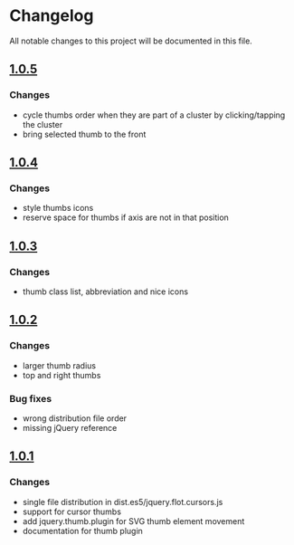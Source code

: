 # Changelog
All notable changes to this project will be documented in this file.

## [1.0.5]

### Changes ###
- cycle thumbs order when they are part of a cluster by clicking/tapping the cluster
- bring selected thumb to the front

## [1.0.4]

### Changes ###
- style thumbs icons
- reserve space for thumbs if axis are not in that position

## [1.0.3]

### Changes ###
- thumb class list, abbreviation and nice icons

## [1.0.2]

### Changes ###
- larger thumb radius
- top and right thumbs

### Bug fixes ###
- wrong distribution file order
- missing jQuery reference


## [1.0.1]

### Changes ###
- single file distribution in dist.es5/jquery.flot.cursors.js
- support for cursor thumbs
- add jquery.thumb.plugin for SVG thumb element movement
- documentation for thumb plugin


[1.0.5]: https://github.com/ni-kismet/flot-cursors-plugin/compare/v1.0.4...v1.0.5
[1.0.4]: https://github.com/ni-kismet/flot-cursors-plugin/compare/v1.0.3...v1.0.4
[1.0.3]: https://github.com/ni-kismet/flot-cursors-plugin/compare/v1.0.2...v1.0.3
[1.0.2]: https://github.com/ni-kismet/flot-cursors-plugin/compare/v1.0.1...v1.0.2
[1.0.1]: https://github.com/ni-kismet/flot-cursors-plugin/compare/v1.0.0...v1.0.1
